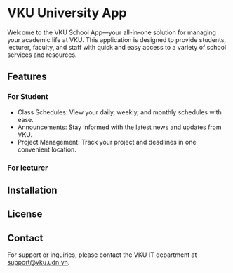 # VKU University App

Welcome to the VKU School App—your all-in-one solution for managing your academic life at VKU. This application is designed to provide students,
lecturer, faculty, and staff with quick and easy access to a variety of school services and resources.

## Features
### For Student
* Class Schedules: View your daily, weekly, and monthly schedules with ease.
* Announcements: Stay informed with the latest news and updates from VKU.
* Project Management: Track your project and deadlines in one convenient location.

### For lecturer


## Installation

## License

## Contact
For support or inquiries, please contact the VKU IT department at support@vku.udn.vn.